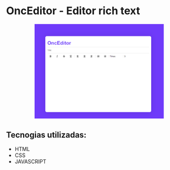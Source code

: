 <h1>OncEditor - Editor rich text</h1>
<p align="center">
  <img src="https://raw.githubusercontent.com/drk477/editor-rich-text/master/img/imagem_1.png" width="350" title="Imagem 1">
</p>
<h2>Tecnogias utilizadas:</h2>
<ul>
  <li>HTML</li>
  <li>CSS</li>
  <li>JAVASCRIPT</li>
</ul>
